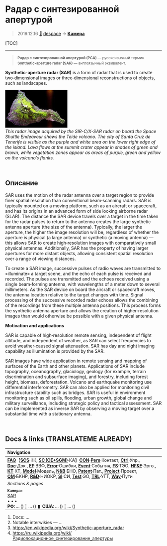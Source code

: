 # Радар с синтезированной апертурой
> 2019.12.16 [🚀](../index/index.md) [despace](index.md) → **[Камера](cam.md)**

[TOC]

---

> <small>**Радар с синтезированной апертурой (РСА)** — русскоязычный термин. **Synthetic-aperture radar (SAR)** — англоязычный эквивалент.</small>

**Synthetic-aperture radar (SAR)** is a form of radar that is used to create two‑dimensional images or three‑dimensional reconstructions of objects, such as landscapes.

[![](f/cam/sar_pic01_thumb.jpg)](f/cam/sar_pic01.jpg)  
*This radar image acquired by the SIR-C/X-SAR radar on board the Space Shuttle Endeavour shows the Teide volcano. The city of Santa Cruz de Tenerife is visible as the purple and white area on the lower right edge of the island. Lava flows at the summit crater appear in shades of green and brown, while vegetation zones appear as areas of purple, green and yellow on the volcano’s flanks.*


<p style="page-break-after:always"> </p>

## Описание
SAR uses the motion of the radar antenna over a target region to provide finer spatial resolution than conventional beam‑scanning radars. SAR is typically mounted on a moving platform, such as an aircraft or spacecraft, and has its origins in an advanced form of side looking airborne radar (SLAR). The distance the SAR device travels over a target in the time taken for the radar pulses to return to the antenna creates the large synthetic antenna aperture (the size of the antenna). Typically, the larger the aperture, the higher the image resolution will be, regardless of whether the aperture is physical (a large antenna) or synthetic (a moving antenna) — this allows SAR to create high‑resolution images with comparatively small physical antennas. Additionally, SAR has the property of having larger apertures for more distant objects, allowing consistent spatial resolution over a range of viewing distances.

To create a SAR image, successive pulses of radio waves are transmitted to «illuminate» a target scene, and the echo of each pulse is received and recorded. The pulses are transmitted and the echoes received using a single beam‑forming antenna, with wavelengths of a meter down to several millimeters. As the SAR device on board the aircraft or spacecraft moves, the antenna location relative to the target changes with time. Signal processing of the successive recorded radar echoes allows the combining of the recordings from these multiple antenna positions. This process forms the synthetic antenna aperture and allows the creation of higher‑resolution images than would otherwise be possible with a given physical antenna.

**Motivation and applications**

SAR is capable of high‑resolution remote sensing, independent of flight altitude, and independent of weather, as SAR can select frequencies to avoid weather‑caused signal attenuation. SAR has day and night imaging capability as illumination is provided by the SAR.

SAR images have wide application in remote sensing and mapping of surfaces of the Earth and other planets. Applications of SAR include topography, oceanography, glaciology, geology (for example, terrain discrimination and subsurface imaging), and forestry, including forest height, biomass, deforestation. Volcano and earthquake monitoring use differential interferometry. SAR can also be applied for monitoring civil infrastructure stability such as bridges. SAR is useful in environment monitoring such as oil spills, flooding, urban growth, global change and military surveillance, including strategic policy and tactical assessment. SAR can be implemented as inverse SAR by observing a moving target over a substantial time with a stationary antenna.



<p style="page-break-after:always"> </p>

## Docs & links (TRANSLATEME ALREADY)
|Navigation|
|:--|
|**[FAQ](faq.md)**【**[SCS](scs.md)**·КК, **[SC (OE+SGM)](sc.md)**·КА】**[CON](contact.md)·[Pers](person.md)**·Контакт, **[Ctrl](control.md)**·Упр., **[Doc](doc.md)**·Док., **[EF](ef.md)**·ВВФ, **[Error](error.md)**·Ошибки, **[Event](event.md)**·События, **[FS](fs.md)**·ТЭО, **[HF&E](hfe.md)**·Эрго., **[KT](kt.md)**·КТ, **[Model](model.md)**·Модель, **[N&B](nnb.md)**·БНО, **[Patent](патент.md)**·Пат., **[Project](project.md)**·Проект, **[QM](qm.md)**·БКНР, **[R&D](rnd.md)**·НИОКР, **[SI](si.md)**·СИ, **[Test](test.md)**·ЭО, **[TRL](trl.md)**·УГТ, **[Way](way.md)**·Пути|
|*Sections & pages*|
|**`Камера:`**<br> [SAR](sar.md) <br>• • •<br> **РФ:** … () ┊ … ()  ▮  **США:** … () ┊ … ()|

   1. Docs: …
   1. Notable interwikies — …
   1. <https://en.wikipedia.org/wiki/Synthetic-aperture_radar>
   1. <https://ru.wikipedia.org/wiki/Радиолокационное_синтезирование_апертуры>
